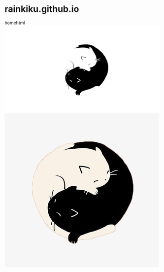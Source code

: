 # rainkiku.github.io
homehtml
![image](https://github.com/Rainkiku/rainkiku.github.io/blob/master/image/home_01.png)
![image](https://github.com/Rainkiku/rainkiku.github.io/blob/master/image/rainkiku.jpg)
